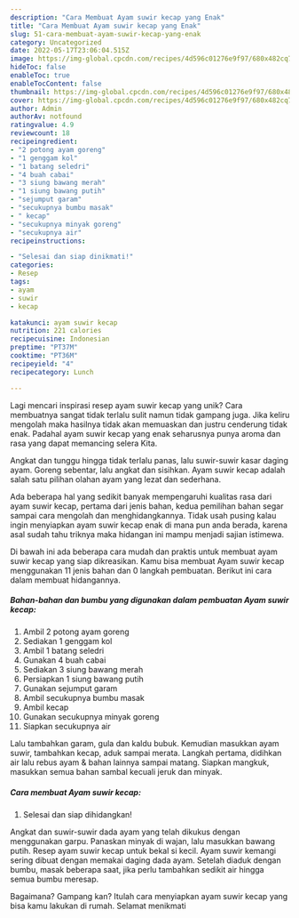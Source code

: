 ```yaml
---
description: "Cara Membuat Ayam suwir kecap yang Enak"
title: "Cara Membuat Ayam suwir kecap yang Enak"
slug: 51-cara-membuat-ayam-suwir-kecap-yang-enak
category: Uncategorized
date: 2022-05-17T23:06:04.515Z
image: https://img-global.cpcdn.com/recipes/4d596c01276e9f97/680x482cq70/ayam-suwir-kecap-foto-resep-utama.jpg
hideToc: false
enableToc: true
enableTocContent: false
thumbnail: https://img-global.cpcdn.com/recipes/4d596c01276e9f97/680x482cq70/ayam-suwir-kecap-foto-resep-utama.jpg
cover: https://img-global.cpcdn.com/recipes/4d596c01276e9f97/680x482cq70/ayam-suwir-kecap-foto-resep-utama.jpg
author: Admin
authorAv: notfound
ratingvalue: 4.9
reviewcount: 18
recipeingredient:
- "2 potong ayam goreng"
- "1 genggam kol"
- "1 batang seledri"
- "4 buah cabai"
- "3 siung bawang merah"
- "1 siung bawang putih"
- "sejumput garam"
- "secukupnya bumbu masak"
- " kecap"
- "secukupnya minyak goreng"
- "secukupnya air"
recipeinstructions:

- "Selesai dan siap dinikmati!"
categories:
- Resep
tags:
- ayam
- suwir
- kecap

katakunci: ayam suwir kecap 
nutrition: 221 calories
recipecuisine: Indonesian
preptime: "PT37M"
cooktime: "PT36M"
recipeyield: "4"
recipecategory: Lunch

---
```





Lagi mencari inspirasi resep ayam suwir kecap yang unik? Cara membuatnya sangat tidak terlalu sulit namun tidak gampang juga. Jika keliru mengolah maka hasilnya tidak akan memuaskan dan justru cenderung tidak enak. Padahal ayam suwir kecap yang enak seharusnya punya aroma dan rasa yang dapat memancing selera Kita.





Angkat dan tunggu hingga tidak terlalu panas, lalu suwir-suwir kasar daging ayam. Goreng sebentar, lalu angkat dan sisihkan. Ayam suwir kecap adalah salah satu pilihan olahan ayam yang lezat dan sederhana.

Ada beberapa hal yang sedikit banyak mempengaruhi kualitas rasa dari ayam suwir kecap, pertama dari jenis bahan, kedua pemilihan bahan segar sampai cara mengolah dan menghidangkannya. Tidak usah pusing kalau ingin menyiapkan ayam suwir kecap enak di mana pun anda berada, karena asal sudah tahu triknya maka hidangan ini mampu menjadi sajian istimewa.






Di bawah ini ada beberapa cara mudah dan praktis untuk membuat ayam suwir kecap yang siap dikreasikan. Kamu bisa membuat Ayam suwir kecap menggunakan 11 jenis bahan dan 0 langkah pembuatan. Berikut ini cara dalam membuat hidangannya.

<!--inarticleads1-->

##### Bahan-bahan dan bumbu yang digunakan dalam pembuatan Ayam suwir kecap:

1. Ambil 2 potong ayam goreng
1. Sediakan 1 genggam kol
1. Ambil 1 batang seledri
1. Gunakan 4 buah cabai
1. Sediakan 3 siung bawang merah
1. Persiapkan 1 siung bawang putih
1. Gunakan sejumput garam
1. Ambil secukupnya bumbu masak
1. Ambil  kecap
1. Gunakan secukupnya minyak goreng
1. Siapkan secukupnya air


Lalu tambahkan garam, gula dan kaldu bubuk. Kemudian masukkan ayam suwir, tambahkan kecap, aduk sampai merata. Langkah pertama, didihkan air lalu rebus ayam &amp; bahan lainnya sampai matang. Siapkan mangkuk, masukkan semua bahan sambal kecuali jeruk dan minyak. 

<!--inarticleads2-->

##### Cara membuat Ayam suwir kecap:


1. Selesai dan siap dihidangkan!

Angkat dan suwir-suwir dada ayam yang telah dikukus dengan menggunakan garpu. Panaskan minyak di wajan, lalu masukkan bawang putih. Resep ayam suwir kecap untuk bekal si kecil. Ayam suwir kemangi sering dibuat dengan memakai daging dada ayam. Setelah diaduk dengan bumbu, masak beberapa saat, jika perlu tambahkan sedikit air hingga semua bumbu meresap. 

Bagaimana? Gampang kan? Itulah cara menyiapkan ayam suwir kecap yang bisa kamu lakukan di rumah. Selamat menikmati
